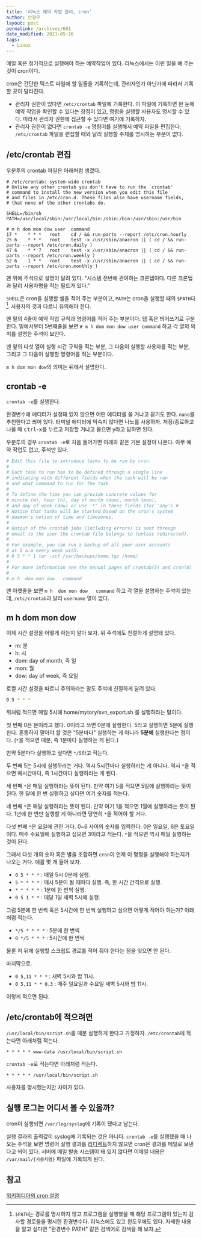 ```yaml
---
title: '리눅스 예약 작업 관리, cron'
author: 안형우
layout: post
permalink: /archives/601
date_modified: 2021-05-16
tags:
  - Linux
---
```


매일 혹은 정기적으로 실행해야 하는 예약작업이 있다. 리눅스에서는 이런 일을 해 주는 것이 cron이다.

cron은 간단한 텍스트 파일에 할 일들을 기록하는데, 관리자인가 아닌가에 따라서 기록할 곳이 달라진다.

- 관리자 권한이 있다면 `/etc/crontab` 파일에 기록한다. 이 파일에 기록하면 한 눈에 예약 작업을 확인할 수 있다는 장점이 있고, 명령을 실행할 사용자도 명시할 수 있다. 따라서 관리자 권한에 접근할 수 있다면 여기에 기록하자.
- 관리자 권한이 없다면 `crontab -e` 명령어를 실행해서 예약 파일을 편집한다. `/etc/crontab` 파일을 편집할 때와 달리 실행할 주체를 명시하는 부분이 없다.

## /etc/crontab 편집

우분투의 crontab 파일은 아래처럼 생겼다.

```
# /etc/crontab: system-wide crontab
# Unlike any other crontab you don't have to run the `crontab'
# command to install the new version when you edit this file
# and files in /etc/cron.d. These files also have username fields,
# that none of the other crontabs do.

SHELL=/bin/sh
PATH=/usr/local/sbin:/usr/local/bin:/sbin:/bin:/usr/sbin:/usr/bin

# m h dom mon dow user	command
17 *	* * *	root    cd / && run-parts --report /etc/cron.hourly
25 6	* * *	root	test -x /usr/sbin/anacron || ( cd / && run-parts --report /etc/cron.daily )
47 6	* * 7	root	test -x /usr/sbin/anacron || ( cd / && run-parts --report /etc/cron.weekly )
52 6	1 * *	root	test -x /usr/sbin/anacron || ( cd / && run-parts --report /etc/cron.monthly )
```

맨 위에 주석으로 설명이 달려 있다. "시스템 전반에 관여하는 크론탭이다. 다른 크론탭과 달리 사용자명을 적는 필드가 있다."

`SHELL`은 cron을 실행할 쉘을 적어 주는 부분이고, `PATH`는 cron을 실행할 때의 `$PATH`다[^path]. 사용자의 것과 다르니 유의해야 한다.

[^path]: `$PATH`는 경로를 명시하지 않고 프로그램을 실행했을 때 해당 프로그램이 있는지 검사할 경로들을 명시한 환경변수다. 리눅스에도 있고 윈도우에도 있다. 자세한 내용을 알고 싶다면 "환경변수 PATH" 같은 검색어로 검색을 해 보자.

맨 밑의 4줄이 예약 작업 규칙과 명령어를 적어 주는 부분이다. 탭 혹은 띄어쓰기로 구분한다. 밑에서부터 5번째줄을 보면 `# m h dom mon dow user	command` 하고 각 열의 의미를 설명한 주석이 보인다.

맨 앞의 다섯 열이 실행 시간 규칙을 적는 부분, 그 다음이 실행할 사용자를 적는 부분, 그리고 그 다음이 실행할 명령어를 적는 부분이다.

`m h dom mon dow`의 의미는 뒤에서 설명한다.

## crontab -e

`crontab -e`를 실행한다.

환경변수에 에디터가 설정돼 있지 않으면 어떤 에디터를 쓸 거냐고 묻기도 한다. `nano`를 추천한다고 씌어 있다. 터미널 에디터에 익숙지 않다면 나노를 사용하자. 저장/종료하고 나올 때 <kbd>ctrl</kbd>-<kbd>x</kbd>를 누르고 저장할 거냐고 물으면 y라고 답하면 된다.

우분투의 경우 `crontab -e`로 처음 들어가면 아래와 같은 기본 설정이 나온다. 아무 예약 작업도 없고, 주석만 있다.

```bash
# Edit this file to introduce tasks to be run by cron.
#
# Each task to run has to be defined through a single line
# indicating with different fields when the task will be run
# and what command to run for the task
#
# To define the time you can provide concrete values for
# minute (m), hour (h), day of month (dom), month (mon),
# and day of week (dow) or use '*' in these fields (for 'any').#
# Notice that tasks will be started based on the cron's system
# daemon's notion of time and timezones.
#
# Output of the crontab jobs (including errors) is sent through
# email to the user the crontab file belongs to (unless redirected).
#
# For example, you can run a backup of all your user accounts
# at 5 a.m every week with:
# 0 5 * * 1 tar -zcf /var/backups/home.tgz /home/
#
# For more information see the manual pages of crontab(5) and cron(8)
#
# m h  dom mon dow   command
```

맨 아랫줄을 보면 `m h  dom mon dow   command` 하고 각 열을 설명하는 주석이 있는데, `/etc/crontab`과 달리 `username` 열이 없다.


## m h dom mon dow

이제 시간 설정을 어떻게 하는지 알아 보자. 위 주석에도 친절하게 설명돼 있다.

- m: 분
- h: 시
- dom: day of month, 즉 일
- mon: 월
- dow: day of week, 즉 요일

로컬 시간 설정을 따르니 주의하라는 말도 주석에 친절하게 달려 있다.

``` bash
0 5 * * *
```

위처럼 적으면 매일 5시에 home/mytory/svn_export.sh 를 실행하라는 말이다.

첫 번째 0은 분이라고 했다. 0이라고 쓰면 0분에 실행한다. 5라고 실행하면 5분에 실행한다. 혼동하지 말아야 할 것은 "5분마다" 실행하는 게 아니라 **5분에** 실행한다는 점이다. (`*`을 적으면 매분, 즉 1분마다 실행하는 게 된다.)

만약 5분마다 실행하고 싶다면 `*/5`라고 적는다.

두 번째 5는 5시에 실행하라는 거다. 역시 5시간마다 실행하라는 게 아니다. 역시 `*`을 적으면 매시간마다, 즉 1시간마다 실행하라는 게 된다.

세 번째 `*`은 매일 실행하라는 뜻이 된다. 만약 여기 5를 적으면 5일에 실행하라는 뜻이 된다. 한 달에 한 번 실행하고 싶다면 여기 숫자를 적는다.

네 번째 `*`은 매달 실행하라는 뜻이 된다. 만약 여기 1을 적으면 1월에 실행하라는 뜻이 된다. 1년에 한 번만 실행할 게 아니라면 당연히 `*`을 적어야 할 거다.

다섯 번째 `*`은 요일에 관한 거다. 0~6 사이의 숫자를 입력한다. 0은 일요일, 6은 토요일이다. 매주 수요일에 실행하고 싶으면 3이라고 적는다. `*`을 적으면 역시 매일 실행하는 것이 된다.

그래서 다섯 개의 숫자 혹은 별을 조합하면 `cron`이 언제 이 명령을 실행해야 하는지가 나오는 거다. 예를 몇 개 들어 보자.

*   `0 5 * * *` : 매일 5시 0분에 실행.
*   `5 * * * *` : 매시 5분이 될 때마다 실행. 즉, 한 시간 간격으로 실행.
*   `* * * * *` : 1분에 한 번씩 실행.
*   `0 5 1 * *` : 매달 1일 새벽 5시에 실행.

그럼 5분에 한 번씩 혹은 5시간에 한 번씩 실행하고 싶으면 어떻게 적어야 하는가? 아래처럼 적는다.

*   `*/5 * * * *` : 5분에 한 번씩
*   `0 */5 * * *` : 5시간에 한 번씩

물론 저 뒤에 실행할 스크립트 경로를 적어 줘야 한다는 점을 잊으면 안 된다.

마지막으로.

*   `0 5,11 * * *` : 새벽 5시와 밤 11시.
*   `0 5,11 * * 0,3` : 매주 일요일과 수요일 새벽 5시와 밤 11시.

이렇게 적으면 된다.


## /etc/crontab에 적으려면

`/usr/local/bin/script.sh`를 매분 실행하게 한다고 가정하자. `/etc/crontab`에 적는다면 아래처럼 적는다.

```
* * * * * www-data /usr/local/bin/script.sh
```

`crontab -e`로 적는다면 아래처럼 적는다.

```
* * * * * /usr/local/bin/script.sh
```

사용자를 명시했는지만 차이가 있다.


## 실행 로그는 어디서 볼 수 있을까?

cron이 실행되면 `/var/log/syslog`에 기록이 됐다고 남는다. 

실행 결과의 출력값이 syslog에 기록되는 것은 아니다. `crontab -e`를 실행했을 때 나오는 주석을 보면 명령어 실행 결과를 [리디렉트][redirection]하지 않으면 cron은 결과를 메일로 보낸다고 씌어 있다. 서버에 메일 발송 시스템이 돼 있지 않다면 이메일 내용은 `/var/mail/{사용자명}` 파일에 기록되게 된다.


## 참고

[위키피디아의 cron 설명][1]

 [1]: http://en.wikipedia.org/wiki/Cron
 [redirection]: https://wiki.kldp.org/HOWTO/html/Bash-Prog-Intro-HOWTO/x55.html